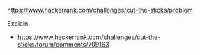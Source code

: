 https://www.hackerrank.com/challenges/cut-the-sticks/problem

Explain:

- https://www.hackerrank.com/challenges/cut-the-sticks/forum/comments/709163
